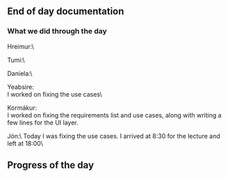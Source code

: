 ## End of day documentation

### What we did through the day 
Hreimur:\

Tumi:\

Daníela:\

Yeabsire:\
I worked on fixing the use cases\

Kormákur:\
I worked on fixing the requirements list and use cases, along with writing a few lines for the UI layer. 

Jón:\ Today I was fixing the use cases. I arrived at 8:30 for the lecture and left at 18:00\

## Progress of the day